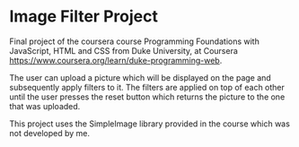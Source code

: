 # Image Filter Project

Final project of the coursera course Programming Foundations with JavaScript, HTML and CSS from Duke University, at Coursera https://www.coursera.org/learn/duke-programming-web.

The user can upload a picture which will be displayed on the page and subsequently apply filters to it. The filters are applied on top of each other until the user presses the 
reset button which returns the picture to the one that was uploaded.

This project uses the SimpleImage library provided in the course which was not developed by me.
